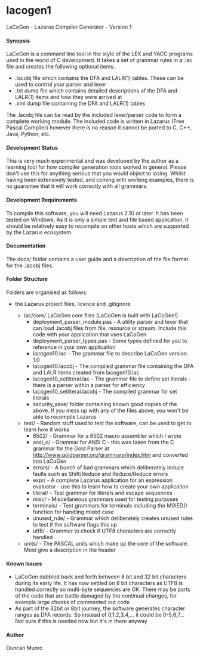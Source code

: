 # lacogen1
LaCoGen - Lazarus Compiler Generator - Version 1

#### Synopsis
LaCoGen is a command line tool in the style of the LEX and YACC programs used in the world of C development. It takes a set of grammar rules in a .lac file and creates the following optional items:

* .lacobj file which contains the DFA and LALR(1) tables. These can be used to control your parser and lexer
* .txt dump file which contains detailed descriptions of the DFA and LALR(1) items and how they were arrived at
* .xml dump file containing the DFA and LALR(1) tables

The .lacobj file can be read by the included lexer/parser code to form a complete working module. The included code is written in Lazarus (Free Pascal Compiler) however there is no reason it cannot be ported to C, C++, Java, Python, etc.

#### Development Status
This is very much experimental and was developed by the author as a learning tool for how compiler generation tools worked in general.
Please don't use this for anything serious that you would object to losing. Whilst having been extensively tested, and coming with 
working examples, there is no guarantee that it will work correctly with all grammars.

#### Development Requirements
To compile this software, you will need Lazarus 2.10 or later. It has been tested on Windows. As it is
only a simple text and file based application, it should be relatively easy to recompile on other hosts which are
supported by the Lazarus ecosystem.

#### Documentation
The docs/ folder contains a user guide and a description of the file format for the .lacobj files.

#### Folder Structure
Folders are organised as follows:

* <root> the Lazarus project files, licence and .gitignore
  * lac/core/ LaCoGen core files (LaCoGen is built with LaCoGen!)
    * deployment_parser_module.pas - A utility parser and lexer that can load .lacobj files from file, resource or stream. Include this code with your application that uses LaCoGen
    * deployment_parser_types.pas - Some types defined for you to reference in your own application
    * lacogen10.lac - The grammar file to describe LaCoGen version 1.0
    * lacogen10.lacobj - The compiled grammar file containing the DFA and LALR items created from lacogen10.lac
    * lacogen10_setliteral.lac - The grammar file to define set literals - there is a parser within a parser for efficiency
    * lacogen10_setliteral.lacobj - The compiled grammar for set literals
    * security_save/ folder containing known good copies of the above. If you mess up with any of the files above, you won't be able to recompile Lazarus
  * test/ - Random stuff used to test the software, can be used to get to learn how it works
    * 6502/ - Grammar for a 6502 macro assembler which I wrote
    * ansi_c/ - Grammar for ANSI C - this was taken from the C grammar for the Gold Parser at http://www.goldparser.org/grammars/index.htm and converted into LaCoGen
    * errors/ - A bunch of bad grammars which deliberately induce faults such as Shift/Reduce and Reduce/Reduce errors
    * expr/ - A complete Lazarus application for an expression evaluator - use this to learn how to create your own application
    * literal/ - Test grammar for literals and escape sequences
    * misc/ - Miscellaneous grammars used for testing purposes
    * terminals/ - Test grammars for terminals including the MIXED() function for handling mixed case
    * unused_rule/ - Grammar which deliberately creates unused rules to test if the software flags this up
    * utf8/ - Grammer to check if UTF8 characters are correctly handled
  * units/ - The PASCAL units which make up the core of the software. Most give a description in the header

#### Known Issues 
* LaCoGen dabbled back and forth between 8 bit and 32 bit characters during its early life. It has now settled on 8 bit characters as UTF8 is handled correctly so multi-byte sequences are OK. There may be parts of the code that are battle damaged by the continual changes, for example large chunks of commented out code
* As part of the 32bit or 8bit journey, the software generates character ranges as DFA records. So instead of 0,1,2,3,4,... it could be 0-5,6,7... Not sure if this is needed now but it's in there anyway

#### Author
Duncan Munro
